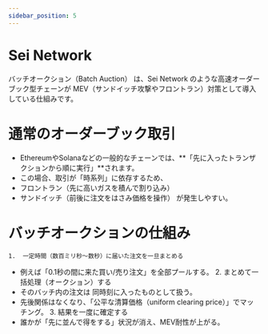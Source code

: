 ```yaml
---
sidebar_position: 5
---
```


# Sei Network

バッチオークション（Batch Auction） は、Sei Network のような高速オーダーブック型チェーンが MEV（サンドイッチ攻撃やフロントラン）対策として導入している仕組みです。


# 通常のオーダーブック取引
- EthereumやSolanaなどの一般的なチェーンでは、**「先に入ったトランザクションから順に実行」**されます。
- この場合、取引が「時系列」に依存するため、
- フロントラン（先に高いガスを積んで割り込み）
- サンドイッチ（前後に注文をはさみ価格を操作）
が発生しやすい。


# バッチオークションの仕組み
	1.	一定時間（数百ミリ秒〜数秒）に届いた注文を一旦まとめる
- 例えば「0.1秒の間に来た買い/売り注文」を全部プールする。
	2.	まとめて一括処理（オークション）する
- そのバッチ内の注文は 同時刻に入ったものとして扱う。
- 先後関係はなくなり、「公平な清算価格（uniform clearing price）」でマッチング。
	3.	結果を一度に確定する
- 誰かが「先に並んで得をする」状況が消え、MEV耐性が上がる。